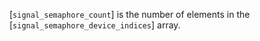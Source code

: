 [`signal_semaphore_count`] is the number of elements in the
[`signal_semaphore_device_indices`] array.